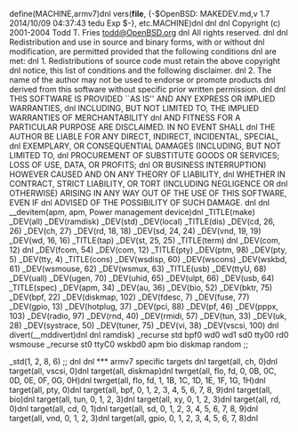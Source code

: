 define(MACHINE,armv7)dnl
vers(__file__,
	{-$OpenBSD: MAKEDEV.md,v 1.7 2014/10/09 04:37:43 tedu Exp $-},
etc.MACHINE)dnl
dnl
dnl Copyright (c) 2001-2004 Todd T. Fries <todd@OpenBSD.org>
dnl All rights reserved.
dnl
dnl Redistribution and use in source and binary forms, with or without
dnl modification, are permitted provided that the following conditions
dnl are met:
dnl 1. Redistributions of source code must retain the above copyright
dnl    notice, this list of conditions and the following disclaimer.
dnl 2. The name of the author may not be used to endorse or promote products
dnl    derived from this software without specific prior written permission.
dnl
dnl THIS SOFTWARE IS PROVIDED ``AS IS'' AND ANY EXPRESS OR IMPLIED WARRANTIES,
dnl INCLUDING, BUT NOT LIMITED TO, THE IMPLIED WARRANTIES OF MERCHANTABILITY
dnl AND FITNESS FOR A PARTICULAR PURPOSE ARE DISCLAIMED.  IN NO EVENT SHALL
dnl THE AUTHOR BE LIABLE FOR ANY DIRECT, INDIRECT, INCIDENTAL, SPECIAL,
dnl EXEMPLARY, OR CONSEQUENTIAL DAMAGES (INCLUDING, BUT NOT LIMITED TO,
dnl PROCUREMENT OF SUBSTITUTE GOODS OR SERVICES; LOSS OF USE, DATA, OR PROFITS;
dnl OR BUSINESS INTERRUPTION) HOWEVER CAUSED AND ON ANY THEORY OF LIABILITY,
dnl WHETHER IN CONTRACT, STRICT LIABILITY, OR TORT (INCLUDING NEGLIGENCE OR
dnl OTHERWISE) ARISING IN ANY WAY OUT OF THE USE OF THIS SOFTWARE, EVEN IF
dnl ADVISED OF THE POSSIBILITY OF SUCH DAMAGE.
dnl
dnl
__devitem(apm, apm, Power management device)dnl
_TITLE(make)
_DEV(all)
_DEV(ramdisk)
_DEV(std)
_DEV(local)
_TITLE(dis)
_DEV(cd, 26, 26)
_DEV(ch, 27)
_DEV(rd, 18, 18)
_DEV(sd, 24, 24)
_DEV(vnd, 19, 19)
_DEV(wd, 16, 16)
_TITLE(tap)
_DEV(st, 25, 25)
_TITLE(term)
dnl _DEV(com, 12)
dnl _DEV(fcom, 54)
_DEV(com, 12)
_TITLE(pty)
_DEV(ptm, 98)
_DEV(pty, 5)
_DEV(tty, 4)
_TITLE(cons)
_DEV(wsdisp, 60)
_DEV(wscons)
_DEV(wskbd, 61)
_DEV(wsmouse, 62)
_DEV(wsmux, 63)
_TITLE(usb)
_DEV(ttyU, 68)
_DEV(uall)
_DEV(ugen, 70)
_DEV(uhid, 65)
_DEV(ulpt, 66)
_DEV(usb, 64)
_TITLE(spec)
_DEV(apm, 34)
_DEV(au, 36)
_DEV(bio, 52)
_DEV(bktr, 75)
_DEV(bpf, 22)
_DEV(diskmap, 102)
_DEV(fdesc, 7)
_DEV(fuse, 77)
_DEV(gpio, 13)
_DEV(hotplug, 37)
_DEV(pci, 88)
_DEV(pf, 46)
_DEV(pppx, 103)
_DEV(radio, 97)
_DEV(rnd, 40)
_DEV(rmidi, 57)
_DEV(tun, 33)
_DEV(uk, 28)
_DEV(systrace, 50)
_DEV(tuner, 75)
_DEV(vi, 38)
_DEV(vscsi, 100)
dnl
divert(__mddivert)dnl
dnl
ramdisk)
	_recurse std bpf0 wd0 wd1 sd0 tty00 rd0 wsmouse
	_recurse st0 ttyC0 wskbd0 apm bio diskmap random
	;;

_std(1, 2, 8, 6)
	;;
dnl
dnl *** armv7 specific targets
dnl
target(all, ch, 0)dnl
target(all, vscsi, 0)dnl
target(all, diskmap)dnl
twrget(all, flo, fd, 0, 0B, 0C, 0D, 0E, 0F, 0G, 0H)dnl
twrget(all, flo, fd, 1, 1B, 1C, 1D, 1E, 1F, 1G, 1H)dnl
target(all, pty, 0)dnl
target(all, bpf, 0, 1, 2, 3, 4, 5, 6, 7, 8, 9)dnl
target(all, bio)dnl
target(all, tun, 0, 1, 2, 3)dnl
target(all, xy, 0, 1, 2, 3)dnl
target(all, rd, 0)dnl
target(all, cd, 0, 1)dnl
target(all, sd, 0, 1, 2, 3, 4, 5, 6, 7, 8, 9)dnl
target(all, vnd, 0, 1, 2, 3)dnl
target(all, gpio, 0, 1, 2, 3, 4, 5, 6, 7, 8)dnl
